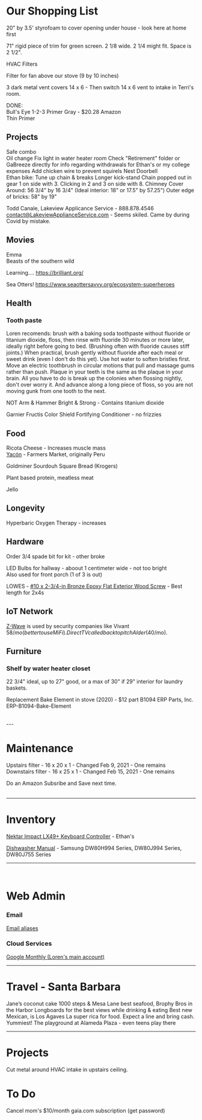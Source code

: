 # Our Shopping List 

20" by 3.5' styrofoam to cover opening under house - look here at home first    

71" rigid piece of trim for green screen. 2 1/8 wide. 2 1/4 might fit. Space is 2 1/2".  

HVAC Filters

Filter for fan above our stove (9 by 10 inches)  

3 dark metal vent covers 14 x 6 - Then switch 14 x 6 vent to intake in Terri's room.  


DONE:  
Bull's Eye 1-2-3 Primer Gray - $20.28 Amazon  
Thin Primer  


## Projects

Safe combo  
Oil change
Fix light in water heater room
Check "Retirement" folder or GaBreeze directly for info regarding withdrawals for Ethan's or my college expenses
Add chicken wire to prevent squirels
Nest Doorbell  
Ethan bike:
	Tune up chain & breaks
	Longer kick-stand
	Chain popped out in gear 1 on side with 3.
	Clicking in 2 and 3 on side with 8.
Chimney Cover
	Around: 56 3/4" by 16 3/4" (Ideal interior: 18" or 17.5" by 57.25")
	Outer edge of bricks: 58" by 19"

Todd Canale, Lakeview Applicance Service - 888.878.4546 contact@LakeviewApplianceService.com - Seems skiled. Came by during Covid by mistake.
 

## Movies

Emma  
Beasts of the southern wild

Learning....
https://brilliant.org/


Sea Otters!
https://www.seaottersavvy.org/ecosystem-superheroes

<!--

https://www.amazon.com/Magic-Keyboard-12-9-inch-iPad-Generation/dp/B0863F794B/ref=sxin_9_ac_d_pm?ac_md=5-2-QWJvdmUgJDIwMA%3D%3D-ac_d_pm&cv_ct_cx=ipad+pro+keyboard&dchild=1&keywords=ipad+pro+keyboard&pd_rd_i=B0863F794B&pd_rd_r=bc06150e-29a0-47ae-b6ee-39d31298b303&pd_rd_w=PLdvN&pd_rd_wg=jFoiw&pf_rd_p=7be0d365-42b5-4a96-a2d8-6c85cad85d35&pf_rd_r=66BQ3XSDC2X2EJB1T8KF&psc=1&qid=1603383786&sr=1-3-22d05c05-1231-4126-b7c4-3e7a9c0027d0

-->

## Health

### Tooth paste  

Loren recomends: brush with a baking soda toothpaste without fluoride or titanium dioxide, floss, then rinse with fluoride 30 minutes or more later, ideally right before going to bed. (Brushing often with fluoride causes stiff joints.) When practical, brush gently without fluoride after each meal or sweet drink (even I don't do this yet).  Use hot water to soften bristles first. Move an electric toothbrush in circular motions that pull and massage gums rather than push. Plaque in your teeth is the same as the plaque in your brain. All you have to do is break up the colonies when flossing nightly, don't over worry it. And advance along a long piece of floss, so you are not moving gunk from one tooth to the next.

<!--
[Jason Sea Fresh Anti-Cavity and Strengthening Gel Toothpaste - Deep Sea Spearmint](https://www.amazon.com/Jason-Fresh-Anti-Cavity-Strengthening-Toothpaste/dp/B00J7G0HLA/ref=sr_1_2?dchild=1&keywords=JASON+Spearmint+Deep+Sea+anti-cavity&qid=1596992472&s=beauty&sr=1-2)

[JASON Simply Coconut Strengthening Toothpaste, Coconut Mint](https://www.amazon.com/gp/product/B074D96PLL/ref=ox_sc_act_title_2?smid=ATVPDKIKX0DER&psc=1)

http://ncap.com patents for Kailo Nanotech Bio-Antenna 
-->

NOT Arm & Hammer Bright & Strong - Contains titanium dioxide  

Garnier Fructis Color Shield Fortifying Conditioner - no frizzies

## Food

Ricota Cheese - Increases muscle mass  
[Yacón](https://en.wikipedia.org/wiki/Yac%C3%B3n) - Farmers Market, originally Peru  

Goldminer Sourdouh Square Bread (Krogers)  

Plant based protein, meatless meat

Jello


## Longevity

Hyperbaric Oxygen Therapy - increases 


## Hardware  

Order 3/4 spade bit for kit - other broke

LED Bulbs for hallway - aboout 1 centimeter wide - not too bright  
Also used for front porch (1 of 3 is out)  

LOWES - [#10 x 2-3/4-in Bronze Epoxy Flat Exterior Wood Screw](https://www.lowes.com/pd/Power-Pro-One-10-x-2-3-4-in-Bronze-Epoxy-Flat-Exterior-Multi-Material-Screws-1-lb/1000310357) - Best length for 2x4s  

## IoT Network

[Z-Wave](https://en.wikipedia.org/wiki/Z-Wave) is used by security companies like Vivant $58/mo (better to use MiFi). DirectTV called back to pitch Alder ($40/mo).  

## Furniture

### Shelf by water heater closet  
22 3/4" ideal, up to 27" good, or a max of 30" if 29" interior for laundry baskets.  

Replacement Bake Element in stove (2020) - $12 part B1094 ERP Parts, Inc. ERP-B1094-Bake-Element

<br>
---

# Maintenance

Upstairs filter - 16 x 20 x 1 - Changed Feb 9, 2021 - One remains  
Downstairs filter - 16 x 25 x 1 - Changed Feb 15, 2021 - One remains  

Do an Amazon Subsribe and Save next time.  
<br>

---

# Inventory

[Nektar Impact LX49+ Keyboard Controller](https://smile.amazon.com/Controlador-teclado-Nektar-IMPACT-LX49/dp/B01HZWL64O/ref=pb_allspark_session_sims_desktop_267_4) - Ethan's  

[Dishwasher Manual](https://downloadcenter.samsung.com/content/UM/201504/20150413184925371/DW80H994_DD68-00164A-03_EN_MES.pdf) - Samsung 
DW80H994 Series, DW80J994 Series, DW80J755 Series
<!--
Sorta works
Drain plug for kitchen sink - no holes.  (4.5 inches over 3.5 inch hole.)  
-->

<hr><br>

# Web Admin

### Email

[Email aliases](https://admin.google.com/ac/users/2nusc190wm6dap/profile)  

### Cloud Services

[Google Monthly (Loren's main account)](https://console.cloud.google.com/billing/017EC7-2CC5B8-9ED176/history?organizationId=612484903596)  


---

# Travel - Santa Barbara

Jane’s coconut cake
1000 steps & Mesa Lane
best seafood, Brophy Bros in the Harbor
Longboards for the best views while drinking & eating
Best new Mexican, is Los Agaves
La super rica for food. Expect a line and bring cash. Yummiest!
The playground at Alameda Plaza - even teens play there


---

# Projects

Cut metal around HVAC intake in upstairs ceiling.

# To Do

Cancel mom's $10/month gaia.com subscription (get password)


